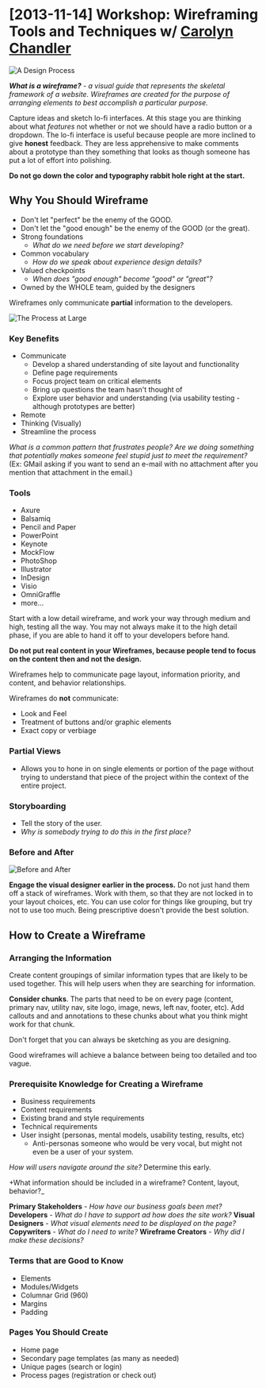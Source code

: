# [2013-11-14] Workshop: Wireframing Tools and Techniques w/ [Carolyn Chandler](https://twitter.com/chanan)

![A Design Process](https://storage.googleapis.com/eklhad-web-public/images/a_design_process.png)

_**What is a wireframe?** - a visual guide that represents the skeletal framework of a website. Wireframes are created for the purpose of arranging elements to best accomplish a particular purpose._

Capture ideas and sketch lo-fi interfaces. At this stage you are thinking about what _features_ not whether or not we should have a radio button or a dropdown. The lo-fi interface is useful because people are more inclined to give **honest** feedback. They are less apprehensive to make comments about a prototype than they something that looks as though someone has put a lot of effort into polishing.

**Do not go down the color and typography rabbit hole right at the start.**

## Why You Should Wireframe

- Don't let "perfect" be the enemy of the GOOD.
- Don't let the "good enough" be the enemy of the GOOD (or the great).
- Strong foundations
  - _What do we need before we start developing?_
- Common vocabulary
  - _How do we speak about experience design details?_
- Valued checkpoints
  - _When does "good enough" become "good" or "great"?_
- Owned by the WHOLE team, guided by the designers

Wireframes only communicate **partial** information to the developers.

![The Process at Large](https://storage.googleapis.com/eklhad-web-public/images/the_process_at_large.gif)

### Key Benefits

- Communicate
  - Develop a shared understanding of site layout and functionality
  - Define page requirements
  - Focus project team on critical elements
  - Bring up questions the team hasn't thought of
  - Explore user behavior and understanding (via usability testing - although prototypes are better)
- Remote
- Thinking (Visually)
- Streamline the process

_What is a common pattern that frustrates people? Are we doing something that potentially makes someone feel stupid just to meet the requirement?_ (Ex: GMail asking if you want to send an e-mail with no attachment after you mention that attachment in the email.)

### Tools

- Axure
- Balsamiq
- Pencil and Paper
- PowerPoint
- Keynote
- MockFlow
- PhotoShop
- Illustrator
- InDesign
- Visio
- OmniGraffle
- more...

Start with a low detail wireframe, and work your way through medium and high, testing all the way. You may not always make it to the high detail phase, if you are able to hand it off to your developers before hand.

**Do not put real content in your Wireframes, because people tend to focus on the content then and not the design.**

Wireframes help to communicate page layout, information priority, and content, and behavior relationships.

Wireframes do **not** communicate:

- Look and Feel
- Treatment of buttons and/or graphic elements
- Exact copy or verbiage

### Partial Views

- Allows you to hone in on single elements or portion of the page without trying to understand that piece of the project within the context of the entire project.

### Storyboarding

- Tell the story of the user.
- _Why is somebody trying to do this in the first place?_

### Before and After

![Before and After](https://storage.googleapis.com/eklhad-web-public/images/before_and_after.jpeg)

**Engage the visual designer earlier in the process.** Do not just hand them off a stack of wireframes. Work with them, so that they are not locked in to your layout choices, etc. You can use color for things like grouping, but try not to use too much. Being prescriptive doesn't provide the best solution.

## How to Create a Wireframe

### Arranging the Information

Create content groupings of similar information types that are likely to be used together. This will help users when they are searching for information.

**Consider chunks**. The parts that need to be on every page (content, primary nav, utility nav, site logo, image, news, left nav, footer, etc). Add callouts and and annotations to these chunks about what you think might work for that chunk.

Don't forget that you can always be sketching as you are designing.

Good wireframes will achieve a balance between being too detailed and too vague.

### Prerequisite Knowledge for Creating a Wireframe

- Business requirements
- Content requirements
- Existing brand and style requirements
- Technical requirements
- User insight (personas, mental models, usability testing, results, etc)
  - Anti-personas someone who would be very vocal, but might not even be a user of your system.

_How will users navigate around the site?_ Determine this early.

+What information should be included in a wireframe? Content, layout, behavior?_

**Primary Stakeholders** - _How have our business goals been met?_
**Developers** - _What do I have to support ad how does the site work?_
**Visual Designers** - _What visual elements need to be displayed on the page?_
**Copywriters** - _What do I need to write?_
**Wireframe Creators** - _Why did I make these decisions?_

### Terms that are Good to Know

- Elements
- Modules/Widgets
- Columnar Grid (960)
- Margins
- Padding

### Pages You Should Create

- Home page
- Secondary page templates (as many as needed)
- Unique pages (search or login)
- Process pages (registration or check out)
